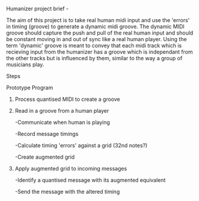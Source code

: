 Humanizer project brief -

The aim of this project is to take real human midi input and use the 'errors' in timing (groove) to generate a dynamic midi groove.
The dynamic MIDI groove should capture the push and pull of the real human input and should be constant moving in and out of sync like a real human player.
Using the term 'dynamic' groove is meant to convey that each midi track which is recieving input from the humanizer has a groove which is independant from the other tracks but is influenced by them, similar to the way a group of musicians play.

Steps

Prototype Program
1. Process quantised MIDI to create a groove
2. Read in a groove from a human player

	-Communicate when human is playing

	-Record message timings

	-Calculate timing 'errors' against a grid (32nd notes?)

	-Create augmented grid  
 
3. Apply augmented grid to incoming messages

	-Identify a quantised message with its augmented equivalent

	-Send the message with the altered timing

